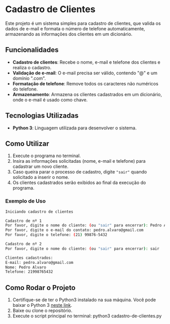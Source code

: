 # Cadastro de Clientes

Este projeto é um sistema simples para cadastro de clientes, que valida os dados de e-mail e formata o número de telefone automaticamente, armazenando as informações dos clientes em um dicionário.

## Funcionalidades

- **Cadastro de clientes**: Recebe o nome, e-mail e telefone dos clientes e realiza o cadastro.
- **Validação de e-mail**: O e-mail precisa ser válido, contendo "@" e um domínio ".com".
- **Formatação de telefone**: Remove todos os caracteres não numéricos do telefone.
- **Armazenamento**: Armazena os clientes cadastrados em um dicionário, onde o e-mail é usado como chave.

## Tecnologias Utilizadas

- **Python 3**: Linguagem utilizada para desenvolver o sistema.

## Como Utilizar

1. Execute o programa no terminal.
2. Insira as informações solicitadas (nome, e-mail e telefone) para cadastrar um novo cliente.
3. Caso queira parar o processo de cadastro, digite `"sair"` quando solicitado a inserir o nome.
4. Os clientes cadastrados serão exibidos ao final da execução do programa.

### Exemplo de Uso

```bash
Iniciando cadastro de clientes

Cadastro de nº 1
Por favor, digite o nome do cliente: (ou "sair" para encerrar): Pedro Alvaro
Por favor, digite o e-mail do contato: pedro.alvaro@gmail.com
Por favor, digite o telefone: (21) 99876-5432

Cadastro de nº 2
Por favor, digite o nome do cliente: (ou "sair" para encerrar): sair

Clientes cadastrados:
E-mail: pedro.alvaro@gmail.com
Nome: Pedro Alvaro
Telefone: 21998765432

```
## Como Rodar o Projeto

1. Certifique-se de ter o Python3 instalado na sua máquina. 
   Você pode baixar o Python 3 [neste link](https://www.python.org/downloads/).
2. Baixe ou clone o repositório.
3. Execute o script principal no terminal: python3 cadastro-de-clientes.py



